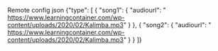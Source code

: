 
Remote config json
{"type": [     {       "song1": {         "audiourl": " https://www.learningcontainer.com/wp-content/uploads/2020/02/Kalimba.mp3"       }     },     {       "song2": {         "audiourl": " https://www.learningcontainer.com/wp-content/uploads/2020/02/Kalimba.mp3"       }     }   ]}
